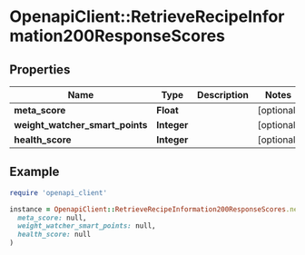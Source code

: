 # OpenapiClient::RetrieveRecipeInformation200ResponseScores

## Properties

| Name | Type | Description | Notes |
| ---- | ---- | ----------- | ----- |
| **meta_score** | **Float** |  | [optional] |
| **weight_watcher_smart_points** | **Integer** |  | [optional] |
| **health_score** | **Integer** |  | [optional] |

## Example

```ruby
require 'openapi_client'

instance = OpenapiClient::RetrieveRecipeInformation200ResponseScores.new(
  meta_score: null,
  weight_watcher_smart_points: null,
  health_score: null
)
```

